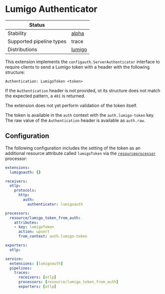 # Lumigo Authenticator

| Status                   |                      |
| ------------------------ |----------------------|
| Stability                | [alpha]              |
| Supported pipeline types | trace                |
| Distributions            | [lumigo]             |

This extension implements the `configauth.ServerAuthenticator` interface to require clients to send a Lumigo token with a header with the following structure:

```
Authentication: LumigoToken <token>
```

If the `Authentication` header is not provided, ot its structure does not match the expected pattern, a `401` is returned.

The extension does not yet perform validation of the token itself.

The token is available in the `auth` context with the `auth.lumigo-token` key.
The raw value of the `Authentication` header is available as `auth.raw`.

## Configuration

The following configuration includes the setting of the token as an additional resource attribute called `lumigoToken` via the [`resourceprocessor`](../../processor/resourceprocessor/) processor:

```yaml
extensions:
  lumigoauth: {}

receivers:
  otlp:
    protocols:
      http:
        auth:
          authenticator: lumigoauth

processors:
  resource/lumigo_token_from_auth:
    attributes:
    - key: lumigoToken
      action: upsert
      from_context: auth.lumigo-token

exporters:
  otlp:

service:
  extensions: [lumigoauth]
  pipelines:
    traces:
      receivers: [otlp]
      processors: [resource/lumigo_token_from_auth]
      exporters: [otlp]
```

[alpha]:https://github.com/open-telemetry/opentelemetry-collector#alpha
[lumigo]:https://github.com/lumigo-io/opentelemetry-collector-contrib